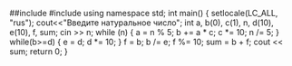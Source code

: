 ##include<iostream>
#include<clocale>
using namespace std;
int main()
{
	setlocale(LC_ALL, "rus");
	cout<<"Введите натуральное число";
	int a, b(0), c(1), n, d(10), e(10), f, sum;
	cin >> n;
	while (n)
	{
		a = n % 5;
		b += a * c;
		c *= 10;
		n /= 5;
	}
	while(b>=d)
	{
		e = d;
		d *= 10;
	}
	f = b;
	b /= e;
	f %= 10;
	sum = b + f;
	cout << sum;
	return 0;
}
